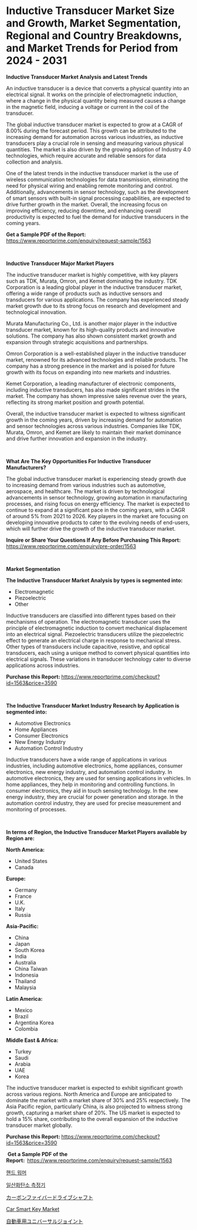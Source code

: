 <p><h1>Inductive Transducer Market Size and Growth, Market Segmentation, Regional and Country Breakdowns, and Market Trends for Period from 2024 -  2031</h1></p><p><strong>Inductive Transducer Market Analysis and Latest Trends</strong></p>
<p><p>An inductive transducer is a device that converts a physical quantity into an electrical signal. It works on the principle of electromagnetic induction, where a change in the physical quantity being measured causes a change in the magnetic field, inducing a voltage or current in the coil of the transducer.</p><p>The global inductive transducer market is expected to grow at a CAGR of 8.00% during the forecast period. This growth can be attributed to the increasing demand for automation across various industries, as inductive transducers play a crucial role in sensing and measuring various physical quantities. The market is also driven by the growing adoption of Industry 4.0 technologies, which require accurate and reliable sensors for data collection and analysis.</p><p>One of the latest trends in the inductive transducer market is the use of wireless communication technologies for data transmission, eliminating the need for physical wiring and enabling remote monitoring and control. Additionally, advancements in sensor technology, such as the development of smart sensors with built-in signal processing capabilities, are expected to drive further growth in the market. Overall, the increasing focus on improving efficiency, reducing downtime, and enhancing overall productivity is expected to fuel the demand for inductive transducers in the coming years.</p></p>
<p><strong>Get a Sample PDF of the Report:&nbsp;</strong> <a href="https://www.reportprime.com/enquiry/request-sample/1563">https://www.reportprime.com/enquiry/request-sample/1563</a></p>
<p>&nbsp;</p>
<p><strong>Inductive Transducer Major Market Players</strong></p>
<p><p>The inductive transducer market is highly competitive, with key players such as TDK, Murata, Omron, and Kemet dominating the industry. TDK Corporation is a leading global player in the inductive transducer market, offering a wide range of products such as inductive sensors and transducers for various applications. The company has experienced steady market growth due to its strong focus on research and development and technological innovation.</p><p>Murata Manufacturing Co., Ltd. is another major player in the inductive transducer market, known for its high-quality products and innovative solutions. The company has also shown consistent market growth and expansion through strategic acquisitions and partnerships.</p><p>Omron Corporation is a well-established player in the inductive transducer market, renowned for its advanced technologies and reliable products. The company has a strong presence in the market and is poised for future growth with its focus on expanding into new markets and industries.</p><p>Kemet Corporation, a leading manufacturer of electronic components, including inductive transducers, has also made significant strides in the market. The company has shown impressive sales revenue over the years, reflecting its strong market position and growth potential.</p><p>Overall, the inductive transducer market is expected to witness significant growth in the coming years, driven by increasing demand for automation and sensor technologies across various industries. Companies like TDK, Murata, Omron, and Kemet are likely to maintain their market dominance and drive further innovation and expansion in the industry.</p></p>
<p>&nbsp;</p>
<p><strong>What Are The Key Opportunities For Inductive Transducer Manufacturers?</strong></p>
<p><p>The global inductive transducer market is experiencing steady growth due to increasing demand from various industries such as automotive, aerospace, and healthcare. The market is driven by technological advancements in sensor technology, growing automation in manufacturing processes, and rising focus on energy efficiency. The market is expected to continue to expand at a significant pace in the coming years, with a CAGR of around 5% from 2021 to 2026. Key players in the market are focusing on developing innovative products to cater to the evolving needs of end-users, which will further drive the growth of the inductive transducer market.</p></p>
<p><strong>Inquire or Share Your Questions If Any Before Purchasing This Report:</strong> <a href="https://www.reportprime.com/enquiry/pre-order/1563">https://www.reportprime.com/enquiry/pre-order/1563</a></p>
<p>&nbsp;</p>
<p><strong>Market Segmentation</strong></p>
<p><strong>The Inductive Transducer Market Analysis by types is segmented into:</strong></p>
<p><ul><li>Electromagnetic</li><li>Piezoelectric</li><li>Other</li></ul></p>
<p><p>Inductive transducers are classified into different types based on their mechanisms of operation. The electromagnetic transducer uses the principle of electromagnetic induction to convert mechanical displacement into an electrical signal. Piezoelectric transducers utilize the piezoelectric effect to generate an electrical charge in response to mechanical stress. Other types of transducers include capacitive, resistive, and optical transducers, each using a unique method to convert physical quantities into electrical signals. These variations in transducer technology cater to diverse applications across industries.</p></p>
<p><strong>Purchase this Report:&nbsp;</strong><a href="https://www.reportprime.com/checkout?id=1563&price=3590">https://www.reportprime.com/checkout?id=1563&price=3590</a></p>
<p>&nbsp;</p>
<p><strong>The Inductive Transducer Market Industry Research by Application is segmented into:</strong></p>
<p><ul><li>Automotive Electronics</li><li>Home Appliances</li><li>Consumer Electronics</li><li>New Energy Industry</li><li>Automation Control Industry</li></ul></p>
<p><p>Inductive transducers have a wide range of applications in various industries, including automotive electronics, home appliances, consumer electronics, new energy industry, and automation control industry. In automotive electronics, they are used for sensing applications in vehicles. In home appliances, they help in monitoring and controlling functions. In consumer electronics, they aid in touch sensing technology. In the new energy industry, they are crucial for power generation and storage. In the automation control industry, they are used for precise measurement and monitoring of processes.</p></p>
<p>&nbsp;</p>
<p><strong>In terms of Region, the Inductive Transducer Market Players available by Region are:</strong></p>
<p>
    <p> <strong> North America: </strong>
        <ul>
            <li>United States</li>
            <li>Canada</li>
        </ul>
        </p> 
    <p> <strong> Europe: </strong>
        <ul>
            <li>Germany</li>
            <li>France</li>
            <li>U.K.</li>
            <li>Italy</li>
            <li>Russia</li>
        </ul>
        </p> 
    <p> <strong> Asia-Pacific: </strong>
        <ul>
            <li>China</li>
            <li>Japan</li>
            <li>South Korea</li>
            <li>India</li>
            <li>Australia</li>
            <li>China Taiwan</li>
            <li>Indonesia</li>
            <li>Thailand</li>
            <li>Malaysia</li>
        </ul>
        </p> 
    <p> <strong> Latin America: </strong>
        <ul>
            <li>Mexico</li>
            <li>Brazil</li>
            <li>Argentina Korea</li>
            <li>Colombia</li>
        </ul>
        </p> 
    <p> <strong> Middle East & Africa: </strong>
        <ul>
            <li>Turkey</li>
            <li>Saudi</li>
            <li>Arabia</li>
            <li>UAE</li>
            <li>Korea</li>
        </ul>
    </p>
    </p>
<p><p>The inductive transducer market is expected to exhibit significant growth across various regions. North America and Europe are anticipated to dominate the market with a market share of 30% and 25% respectively. The Asia Pacific region, particularly China, is also projected to witness strong growth, capturing a market share of 20%. The US market is expected to hold a 15% share, contributing to the overall expansion of the inductive transducer market globally.</p></p>
<p><strong>Purchase this Report: </strong><a href="https://www.reportprime.com/checkout?id=1563&price=3590">https://www.reportprime.com/checkout?id=1563&price=3590</a></p>
<p>&nbsp;<strong>Get a Sample PDF of the Report:&nbsp;&nbsp;</strong><a href="https://www.reportprime.com/enquiry/request-sample/1563">https://www.reportprime.com/enquiry/request-sample/1563</a></p>
<p><strong></strong></p>
<p><p><a href="https://github.com/vseigx30c9a1j/Market-Research-Report-List-1/blob/main/59472959032.md">핸드 워머</a></p><p><a href="https://github.com/WilburKihn5676/Market-Research-Report-List-1/blob/main/33960469033.md">일산화탄소 측정기</a></p><p><a href="https://github.com/dzy793153605/Market-Research-Report-List-1/blob/main/28699409714.md">カーボンファイバードライブシャフト</a></p><p><a href="https://issuu.com/reportprime-2/docs/car-smart-key-market-size-2030.pptx">Car Smart Key Market</a></p><p><a href="https://github.com/EthanMorar2011/Market-Research-Report-List-1/blob/main/65051919715.md">自動車用ユニバーサルジョイント</a></p></p>